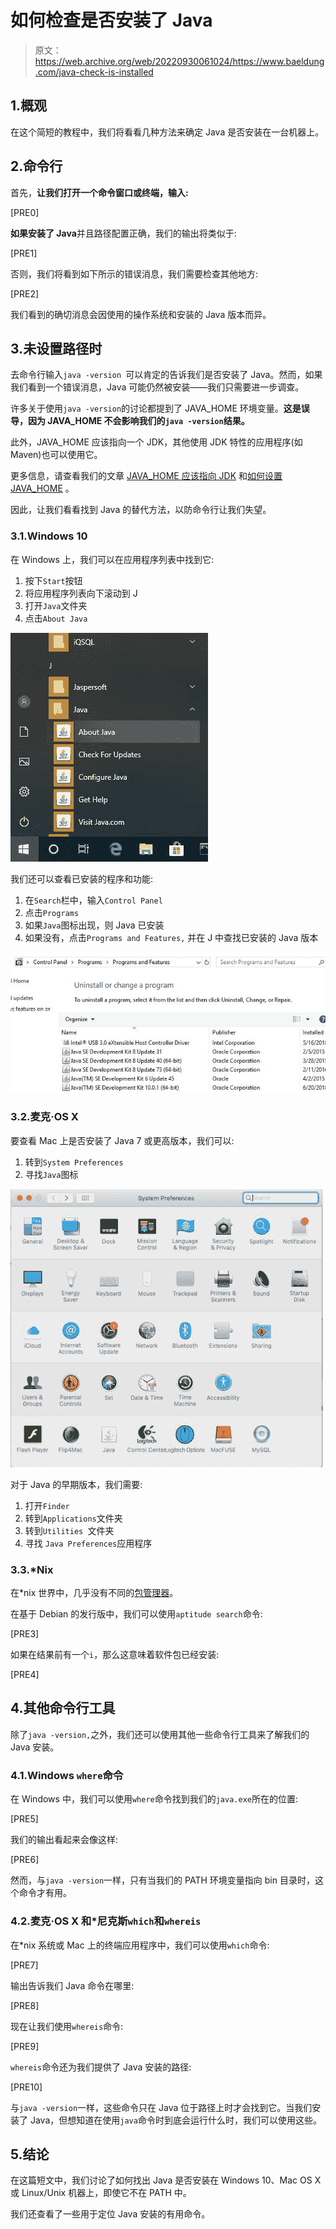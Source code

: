 # 如何检查是否安装了 Java

> 原文：<https://web.archive.org/web/20220930061024/https://www.baeldung.com/java-check-is-installed>

## 1.概观

在这个简短的教程中，我们将看看几种方法来确定 Java 是否安装在一台机器上。

## 2.命令行

首先，**让我们打开一个命令窗口或终端，输入:**

[PRE0]

**如果安装了 Java**并且路径配置正确，我们的输出将类似于:

[PRE1]

否则，我们将看到如下所示的错误消息，我们需要检查其他地方:

[PRE2]

我们看到的确切消息会因使用的操作系统和安装的 Java 版本而异。

## 3.未设置路径时

去命令行输入`java -version `可以肯定的告诉我们是否安装了 Java。然而，如果我们看到一个错误消息，Java 可能仍然被安装——我们只需要进一步调查。

许多关于使用`java -version`的讨论都提到了 JAVA_HOME 环境变量。**这是误导，因为 JAVA_HOME 不会影响我们的`java -version`结果。**

此外，JAVA_HOME 应该指向一个 JDK，其他使用 JDK 特性的应用程序(如 Maven)也可以使用它。

更多信息，请查看我们的文章 [JAVA_HOME 应该指向 JDK](/web/20220820024017/https://www.baeldung.com/maven-java-home-jdk-jre) 和[如何设置 JAVA_HOME](/web/20220820024017/https://www.baeldung.com/java-home-on-windows-7-8-10-mac-os-x-linux) 。

因此，让我们看看找到 Java 的替代方法，以防命令行让我们失望。

### 3.1.Windows 10

在 Windows 上，我们可以在应用程序列表中找到它:

1.  按下`Start`按钮
2.  将应用程序列表向下滚动到 J
3.  打开`Java`文件夹
4.  点击`About Java`

[![how to check if java installed windows apps about java](img/ea86feb19d615332362fcab1ce286167.png)](/web/20220820024017/https://www.baeldung.com/wp-content/uploads/2018/12/how_to_check_if_java_installed_windows_apps_about_java.jpg)

我们还可以查看已安装的程序和功能:

1.  在`Search`栏中，输入`Control Panel`
2.  点击`Programs`
3.  如果`Java`图标出现，则 Java 已安装
4.  如果没有，点击`Programs and Features,` 并在 J 中查找已安装的 Java 版本

[![how to check if java installed windows programs features](img/532807fbc6bbc1d65a798856b92f8266.png)](/web/20220820024017/https://www.baeldung.com/wp-content/uploads/2018/12/how_to_check_if_java_installed_windows_programs_features.jpg)

### 3.2.麦克·OS X

要查看 Mac 上是否安装了 Java 7 或更高版本，我们可以:

1.  转到`System Preferences`
2.  寻找`Java`图标

[![how to check if java installed mac sys prefs](img/5713da274a56fccc48b67396402588db.png)](/web/20220820024017/https://www.baeldung.com/wp-content/uploads/2018/12/how_to_check_if_java_installed_mac_sys_prefs.jpg)

对于 Java 的早期版本，我们需要:

1.  打开`Finder`
2.  转到`Applications`文件夹
3.  转到`Utilities `文件夹
4.  寻找 `Java Preferences`应用程序

### 3.3.*Nix

在*nix 世界中，几乎没有不同的[包管理器](https://web.archive.org/web/20220820024017/https://www.tecmint.com/linux-package-management/)。

在基于 Debian 的发行版中，我们可以使用`aptitude search`命令:

[PRE3]

如果在结果前有一个`i`，那么这意味着软件包已经安装:

[PRE4]

## 4.其他命令行工具

除了`java -version,`之外，我们还可以使用其他一些命令行工具来了解我们的 Java 安装。

### 4.1.Windows `where`命令

在 Windows 中，我们可以使用`where`命令找到我们的`java.exe`所在的位置:

[PRE5]

我们的输出看起来会像这样:

[PRE6]

然而，与`java -version`一样，只有当我们的 PATH 环境变量指向 bin 目录时，这个命令才有用。

### 4.2.麦克·OS X 和*尼克斯`which`和`whereis`

在*nix 系统或 Mac 上的终端应用程序中，我们可以使用`which`命令:

[PRE7]

输出告诉我们 Java 命令在哪里:

[PRE8]

现在让我们使用`whereis`命令:

[PRE9]

`whereis`命令还为我们提供了 Java 安装的路径:

[PRE10]

与`java -version`一样，这些命令只在 Java 位于路径上时才会找到它。当我们安装了 Java，但想知道在使用`java`命令时到底会运行什么时，我们可以使用这些。

## 5.结论

在这篇短文中，我们讨论了如何找出 Java 是否安装在 Windows 10、Mac OS X 或 Linux/Unix 机器上，即使它不在 PATH 中。

我们还查看了一些用于定位 Java 安装的有用命令。